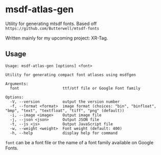 # msdf-atlas-gen

Utility for generating mtsdf fonts. Based off `https://github.com/Butterwell/mtsdf-fonts`

Written mainly for my upcoming project: XR-Tag.

## Usage

```
Usage: msdf-atlas-gen [options] <font>

Utility for generating compact font atlases using msdfgen

Arguments:
  font                   ttf/otf file or Google Font family

Options:
  -V, --version          output the version number
  -f, --format <format>  image format (choices: "bin", "binfloat", "bmp", "text", "textfloat", "tiff", "png" (default))
  -i, --image <image>    Output image file
  -j, --json <json>      Output JSON file
  -t, --js <js>          Output JavaScript file
  -w, --weight <weight>  Font weight (default: 400)
  -h, --help             display help for command
```

`font` can be a font file or the name of a font family available on Google Fonts.
